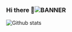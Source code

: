 ### Hi there 👋![BANNER](https://user-images.githubusercontent.com/113070666/202189221-d123275b-5b3f-4f8d-bdc3-e4d2aeb607f0.png)

![Github stats](https://github-readme-stats.vercel.app/api?username=suyashpatil400&count_private=true&show_icons=true&theme=radical
)








<!--
**AngeloMidolo97/AngeloMidolo97** is a ✨ _special_ ✨ repository because its `README.md` (this file) appears on your GitHub profile.

Here are some ideas to get you started:

- 🔭 I’m currently working on ...
- 🌱 I’m currently learning ...
- 👯 I’m looking to collaborate on ...
- 🤔 I’m looking for help with ...
- 💬 Ask me about ...
- 📫 How to reach me: ...
- 😄 Pronouns: ...
- ⚡ Fun fact: ...
-->
